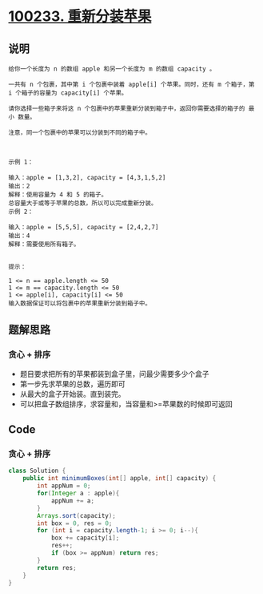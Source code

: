 # [100233. 重新分装苹果](https://leetcode.cn/problems/apple-redistribution-into-boxes/description/)

## 说明

```
给你一个长度为 n 的数组 apple 和另一个长度为 m 的数组 capacity 。

一共有 n 个包裹，其中第 i 个包裹中装着 apple[i] 个苹果。同时，还有 m 个箱子，第 i 个箱子的容量为 capacity[i] 个苹果。

请你选择一些箱子来将这 n 个包裹中的苹果重新分装到箱子中，返回你需要选择的箱子的 最小 数量。

注意，同一个包裹中的苹果可以分装到不同的箱子中。

 

示例 1：

输入：apple = [1,3,2], capacity = [4,3,1,5,2]
输出：2
解释：使用容量为 4 和 5 的箱子。
总容量大于或等于苹果的总数，所以可以完成重新分装。
示例 2：

输入：apple = [5,5,5], capacity = [2,4,2,7]
输出：4
解释：需要使用所有箱子。
 

提示：

1 <= n == apple.length <= 50
1 <= m == capacity.length <= 50
1 <= apple[i], capacity[i] <= 50
输入数据保证可以将包裹中的苹果重新分装到箱子中。
```

## 题解思路

### 贪心 + 排序

- 题目要求把所有的苹果都装到盒子里，问最少需要多少个盒子
- 第一步先求苹果的总数，遍历即可
- 从最大的盒子开始装。直到装完。
- 可以把盒子数组排序，求容量和，当容量和>=苹果数的时候即可返回

## Code

### 贪心 + 排序

```java
class Solution {
    public int minimumBoxes(int[] apple, int[] capacity) {
        int appNum = 0;
        for(Integer a : apple){
            appNum += a;
        }
        Arrays.sort(capacity);
        int box = 0, res = 0;
        for (int i = capacity.length-1; i >= 0; i--){
            box += capacity[i];
            res++;
            if (box >= appNum) return res;
        }
        return res;
    }
}
```

